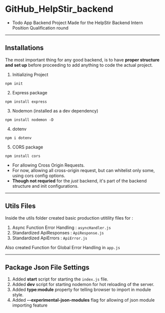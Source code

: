 # GitHub_HelpStir_backend

- Todo App Backend Project Made for the HelpStir Backend Intern Position Qualification round

---

## Installations 

The most important thing for any good backend, is to have **proper structure and set up** before proceeding to add anything to code the actual project.

1. Initializing Project
```
npm init
```

2. Express package
```
npm install express
```

3. Nodemon (installed as a dev dependency)
```
npm install nodemon -D
```

4. dotenv
```
npm i dotenv
```

5. CORS package
```
npm install cors
```
- For allowing Cross Origin Requests. 
- For now, allowing all cross-origin request, but can whitelist only some, using cors config options.
- **Though not requried** for the *just* backend, it's part of the backend structure and init configurations.

--- 

## Utils Files

Inside the utils folder created basic production utitility files for : 
1. Async Function Error Handling : `asyncHandler.js`
2. Standardized ApiResponses : `ApiResponse.js`
3. Standardized ApiErrors : `ApiError.js`

Also created Function for Global Error Handling in `app.js`

---

## Package Json File Settings

1. Added **start** script for starting the `index.js` file.
2. Added **dev** script for starting nodemon for hot reloading of the server.
3. Added **type:module** property for telling browser to import in module style.
4. Added **--experimental-json-modules** flag for allowing of json module importing feature